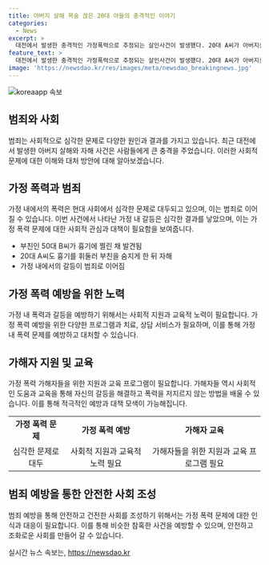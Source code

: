 ```yaml
---
title: 아버지 살해 목숨 끊은 20대 아들의 충격적인 이야기
categories:
  - News
excerpt: >
  대전에서 발생한 충격적인 가정폭력으로 추정되는 살인사건이 발생했다. 20대 A씨가 아버지를 살해한 후 자해한 후 목숨을 잃었다. A씨와 피해자인 50대 B씨는 다세대 주택에서 흉기에 찔려 발견됐고, 둘 다 병원으로 옮겨졌지만 숨졌다. 여동생 C씨의 신고로 사건이 발각됐으며, 경찰은 정확한 경위를 조사 중이라고 밝혔다. 사건에 대한 심층적인 수사가 이뤄지고 있으며, 이에 대한 관심이 높다.
feature_text: >
  대전에서 발생한 충격적인 가정폭력으로 추정되는 살인사건이 발생했다. 20대 A씨가 아버지를 살해한 후 자해한 후 목숨을 잃었다. A씨와 피해자인 50대 B씨는 다세대 주택에서 흉기에 찔려 발견됐고, 둘 다 병원으로 옮겨졌지만 숨졌다. 여동생 C씨의 신고로 사건이 발각됐으며, 경찰은 정확한 경위를 조사 중이라고 밝혔다. 사건에 대한 심층적인 수사가 이뤄지고 있으며, 이에 대한 관심이 높다.
image: 'https://newsdao.kr/res/images/meta/newsdao_breakingnews.jpg'
---
```


<p><img src="https://newsdao.kr/res/images/meta/newsdao_breakingnews.jpg" alt="koreaapp 속보" /></p>

<h2 data-ke-size="size26">범죄와 사회</h2>

<p data-ke-size="size16">범죄는 사회적으로 심각한 문제로 다양한 원인과 결과를 가지고 있습니다. 최근 대전에서 발생한 아버지 살해와 자해 사건은 사람들에게 큰 충격을 주었습니다. 이러한 사회적 문제에 대한 이해와 대처 방안에 대해 알아보겠습니다.</p>

<h2 data-ke-size="size26">가정 폭력과 범죄</h2>

<p data-ke-size="size16">가정 내에서의 폭력은 현대 사회에서 심각한 문제로 대두되고 있으며, 이는 범죄로 이어질 수 있습니다. 이번 사건에서 나타난 가정 내 갈등은 심각한 결과를 낳았으며, 이는 가정 폭력 문제에 대한 사회적 관심과 대책이 필요함을 보여줍니다.</p>

<ul>
  <li>부친인 50대 B씨가 흉기에 찔린 채 발견됨</li>
  <li>20대 A씨도 흉기를 휘둘러 부친을 숨지게 한 뒤 자해</li>
  <li>가정 내에서의 갈등이 범죄로 이어짐</li>
</ul>

<h2 data-ke-size="size26">가정 폭력 예방을 위한 노력</h2>

<p data-ke-size="size16">가정 내 폭력과 갈등을 예방하기 위해서는 사회적 지원과 교육적 노력이 필요합니다. 가정 폭력 예방을 위한 다양한 프로그램과 치료, 상담 서비스가 필요하며, 이를 통해 가정 내 폭력 문제를 예방하고 대처할 수 있습니다.</p>

<h2 data-ke-size="size26">가해자 지원 및 교육</h2>

<p data-ke-size="size16">가정 폭력 가해자들을 위한 지원과 교육 프로그램이 필요합니다. 가해자들 역시 사회적인 도움과 교육을 통해 자신의 갈등을 해결하고 폭력을 저지르지 않는 방법을 배울 수 있습니다. 이를 통해 적극적인 예방과 대책 모색이 가능해집니다.</p>

<table>
  <tr>
    <td style="text-align: center; height: 17px;"><b>가정 폭력 문제</b></td>
    <td style="text-align: center; height: 17px;"><b>가정 폭력 예방</b></td>
    <td style="text-align: center; height: 17px;"><b>가해자 교육</b></td>
  </tr>
  <tr>
    <td style="text-align: center; height: 17px;">심각한 문제로 대두</td>
    <td style="text-align: center; height: 17px;">사회적 지원과 교육적 노력 필요</td>
    <td style="text-align: center; height: 17px;">가해자들을 위한 지원과 교육 프로그램 필요</td>
  </tr>
</table>

<h2 data-ke-size="size26">범죄 예방을 통한 안전한 사회 조성</h2>

<p data-ke-size="size16">범죄 예방을 통해 안전하고 건전한 사회를 조성하기 위해서는 가정 폭력 문제에 대한 인식과 대응이 필요합니다. 이를 통해 비슷한 참혹한 사건을 예방할 수 있으며, 안전하고 조화로운 사회를 만들어 갈 수 있습니다.</p>
실시간 뉴스 속보는, <a href="https://newsdao.kr" rel="dofollow">https://newsdao.kr</a>


